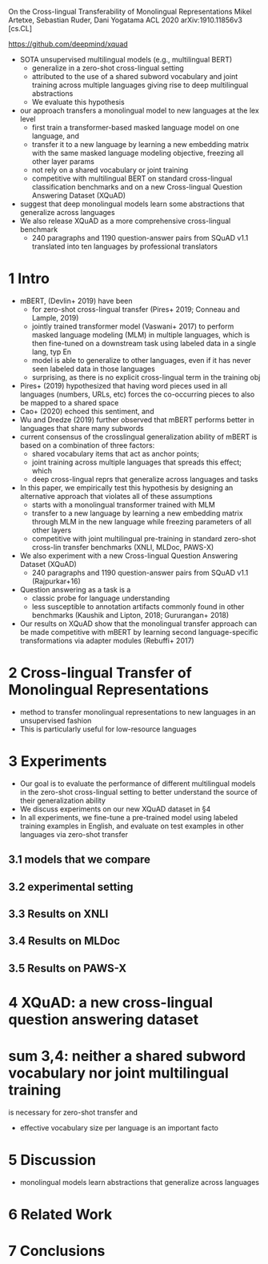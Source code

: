 On the Cross-lingual Transferability of Monolingual Representations
Mikel Artetxe, Sebastian Ruder, Dani Yogatama
ACL 2020 arXiv:1910.11856v3 [cs.CL]

https://github.com/deepmind/xquad

* SOTA unsupervised multilingual models (e.g., multilingual BERT)
  * generalize in a zero-shot cross-lingual setting
  * attributed to the use of a shared subword vocabulary and joint training
    across multiple languages giving rise to deep multilingual abstractions
  * We evaluate this hypothesis
* our approach transfers a monolingual model to new languages at the lex level
  * first train a transformer-based masked language model on one language, and
  * transfer it to a new language by learning a new embedding matrix with the
    same masked language modeling objective, freezing all other layer params
  * not rely on a shared vocabulary or joint training
  * competitive with multilingual BERT on standard cross-lingual classification
    benchmarks and on a new Cross-lingual Question Answering Dataset (XQuAD)
* suggest that deep monolingual models learn
  some abstractions that generalize across languages
* We also release XQuAD as a more comprehensive cross-lingual benchmark
  * 240 paragraphs and 1190 question-answer pairs from SQuAD v1.1
    translated into ten languages by professional translators

# 1 Intro

* mBERT, (Devlin+ 2019) have been
  * for zero-shot cross-lingual transfer (Pires+ 2019; Conneau and Lample, 2019)
  * jointly trained transformer model (Vaswani+ 2017) to perform
    masked language modeling (MLM) in multiple languages, which is then
    fine-tuned on a downstream task using labeled data in a single lang, typ En
  * model is able to generalize to other languages,
    even if it has never seen labeled data in those languages
  * surprising, as there is no explicit cross-lingual term in the training obj
* Pires+ (2019) hypothesized that having word pieces used in all languages
  (numbers, URLs, etc)
  forces the co-occurring pieces to also be mapped to a shared space
* Cao+ (2020) echoed this sentiment, and
* Wu and Dredze (2019) further observed that
  mBERT performs better in languages that share many subwords
* current consensus of the crosslingual generalization ability of mBERT
  is based on a combination of three factors:
  * shared vocabulary items that act as anchor points;
  * joint training across multiple languages that spreads this effect; which
  * deep cross-lingual reprs that generalize across languages and tasks
* In this paper, we empirically test this hypothesis by
  designing an alternative approach that violates all of these assumptions
  * starts with a monolingual transformer trained with MLM
  * transfer to a new language by learning a new embedding matrix through MLM in
    the new language while freezing parameters of all other layers
  * competitive with joint multilingual pre-training
    in standard zero-shot cross-lin transfer benchmarks (XNLI, MLDoc, PAWS-X)
* We also experiment with a new Cross-lingual Question Answering Dataset (XQuAD)
  * 240 paragraphs and 1190 question-answer pairs from SQuAD v1.1 (Rajpurkar+16)
* Question answering as a task is a
  * classic probe for language understanding
  * less susceptible to annotation artifacts commonly found in other benchmarks
    (Kaushik and Lipton, 2018; Gururangan+ 2018)
* Our results on XQuAD show that the
  monolingual transfer approach can be made competitive with mBERT by learning
  second language-specific transformations via adapter modules (Rebuffi+ 2017)

# 2 Cross-lingual Transfer of Monolingual Representations

* method to transfer monolingual representations to new languages
  in an unsupervised fashion
* This is particularly useful for low-resource languages

# 3 Experiments

* Our goal is to evaluate the performance of different multilingual models in
  the zero-shot cross-lingual setting to better understand the source of their
  generalization ability
* We discuss experiments on our new XQuAD dataset in §4
* In all experiments, we fine-tune a pre-trained model using labeled training
  examples in English, and evaluate on test examples in other languages via
  zero-shot transfer

## 3.1 models that we compare

## 3.2 experimental setting

## 3.3 Results on XNLI

## 3.4 Results on MLDoc

## 3.5 Results on PAWS-X

# 4 XQuAD: a new cross-lingual question answering dataset

# sum 3,4: neither a shared subword vocabulary nor joint multilingual training
is necessary for zero-shot transfer and
* effective vocabulary size per language is an important facto

# 5 Discussion

* monolingual models learn abstractions that generalize across languages

# 6 Related Work

# 7 Conclusions
